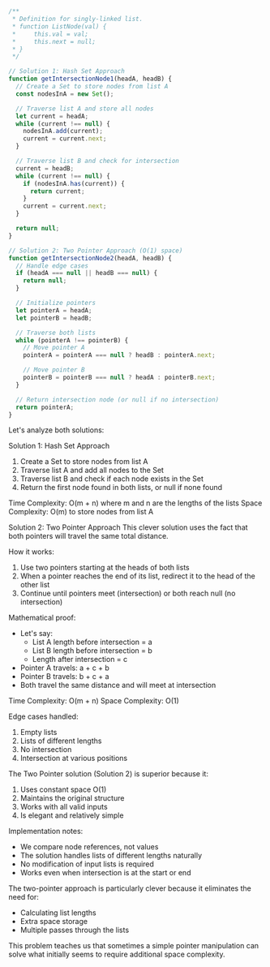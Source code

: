 <!-- I'll provide a step-by-step solution with two approaches:
a hash set solution and a two-pointer solution that meets the follow-up challenge of O(1) memory usage. -->

#

```javascript
/**
 * Definition for singly-linked list.
 * function ListNode(val) {
 *     this.val = val;
 *     this.next = null;
 * }
 */

// Solution 1: Hash Set Approach
function getIntersectionNode1(headA, headB) {
  // Create a Set to store nodes from list A
  const nodesInA = new Set();

  // Traverse list A and store all nodes
  let current = headA;
  while (current !== null) {
    nodesInA.add(current);
    current = current.next;
  }

  // Traverse list B and check for intersection
  current = headB;
  while (current !== null) {
    if (nodesInA.has(current)) {
      return current;
    }
    current = current.next;
  }

  return null;
}

// Solution 2: Two Pointer Approach (O(1) space)
function getIntersectionNode2(headA, headB) {
  // Handle edge cases
  if (headA === null || headB === null) {
    return null;
  }

  // Initialize pointers
  let pointerA = headA;
  let pointerB = headB;

  // Traverse both lists
  while (pointerA !== pointerB) {
    // Move pointer A
    pointerA = pointerA === null ? headB : pointerA.next;

    // Move pointer B
    pointerB = pointerB === null ? headA : pointerB.next;
  }

  // Return intersection node (or null if no intersection)
  return pointerA;
}
```

Let's analyze both solutions:

Solution 1: Hash Set Approach

1. Create a Set to store nodes from list A
2. Traverse list A and add all nodes to the Set
3. Traverse list B and check if each node exists in the Set
4. Return the first node found in both lists, or null if none found

Time Complexity: O(m + n) where m and n are the lengths of the lists
Space Complexity: O(m) to store nodes from list A

Solution 2: Two Pointer Approach
This clever solution uses the fact that both pointers will travel the same total distance.

How it works:

1. Use two pointers starting at the heads of both lists
2. When a pointer reaches the end of its list, redirect it to the head of the other list
3. Continue until pointers meet (intersection) or both reach null (no intersection)

Mathematical proof:

- Let's say:
  - List A length before intersection = a
  - List B length before intersection = b
  - Length after intersection = c
- Pointer A travels: a + c + b
- Pointer B travels: b + c + a
- Both travel the same distance and will meet at intersection

Time Complexity: O(m + n)
Space Complexity: O(1)

Edge cases handled:

1. Empty lists
2. Lists of different lengths
3. No intersection
4. Intersection at various positions

The Two Pointer solution (Solution 2) is superior because it:

1. Uses constant space O(1)
2. Maintains the original structure
3. Works with all valid inputs
4. Is elegant and relatively simple

Implementation notes:

- We compare node references, not values
- The solution handles lists of different lengths naturally
- No modification of input lists is required
- Works even when intersection is at the start or end

The two-pointer approach is particularly clever because it eliminates the need for:

- Calculating list lengths
- Extra space storage
- Multiple passes through the lists

This problem teaches us that sometimes a simple pointer manipulation can solve what initially seems to require additional space complexity.
